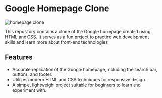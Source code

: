 # Google Homepage Clone

![homepage clone](https://upload.wikimedia.org/wikipedia/commons/thumb/c/c1/Google_Homepage.svg/1280px-Google_Homepage.svg.png)

This repository contains a clone of the Google homepage created using HTML and CSS. It serves as a fun project to practice web development skills and learn more about front-end technologies.

## Features

- Accurate replication of the Google homepage, including the search bar, buttons, and footer.
- Utilizes modern HTML and CSS techniques for responsive design.
- A simple, lightweight project suitable for beginners to learn and experiment with.
